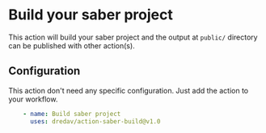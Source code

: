 # Build your saber project

This action will build your saber project and the output at `public/` directory can be published with other action(s). 

## Configuration

This action don't need any specific configuration. Just add the action to your workflow.

```yml
    - name: Build saber project
      uses: dredav/action-saber-build@v1.0
```